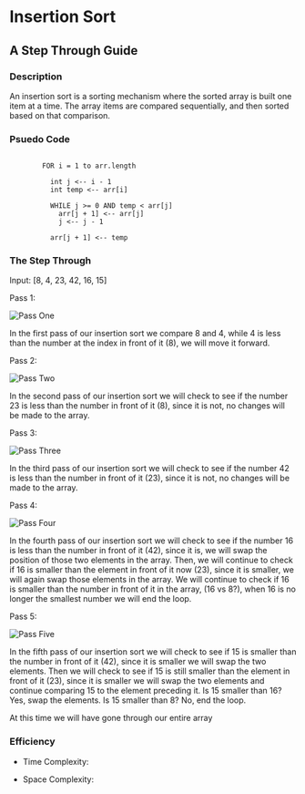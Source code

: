 # Insertion Sort
## A Step Through Guide

### Description
An insertion sort is a sorting mechanism where the sorted array is built one item at a time. The array items are compared sequentially, and then sorted based on that comparison.

### Psuedo Code
``` InsertionSort(int[] arr)
      
        FOR i = 1 to arr.length
        
          int j <-- i - 1
          int temp <-- arr[i]
          
          WHILE j >= 0 AND temp < arr[j]
            arr[j + 1] <-- arr[j]
            j <-- j - 1
            
          arr[j + 1] <-- temp 
```

### The Step Through

Input: [8, 4, 23, 42, 16, 15]

Pass 1:

![Pass One](/data-structures-and-algorithms/assets/passOne.jpg)

In the first pass of our insertion sort we compare 8 and 4, while 4 is less than the number at the index in front of it (8), we will move it forward.

Pass 2:

![Pass Two](data-structures-and-algorithms/assets/passTwo.jpg)

In the second pass of our insertion sort we will check to see if the number 23 is less than the number in front of it (8), since it is not, no changes will be made to the array.

Pass 3:

![Pass Three](/data-structures-and-algorithms/assets/passThree.jpg)

In the third pass of our insertion sort we will check to see if the number 42 is less than the number in front of it (23), since it is not, no changes will be made to the array.

Pass 4:

![Pass Four](data-structures-and-algorithms/assets/passFour.jpg)

In the fourth pass of our insertion sort we will check to see if the number 16 is less than the number in front of it (42), since it is, we will swap the position of those two elements in the array. Then, we will continue to check if 16 is smaller than the element in front of it now (23), since it is smaller, we will again swap those elements in the array. We will continue to check if 16 is smaller than the number in front of it in the array, (16 vs 8?), when 16 is no longer the smallest number we will end the loop.

Pass 5:

![Pass Five](data-structures-and-algorithms/assets/passFive.jpg)

In the fifth pass of our insertion sort we will check to see if 15 is smaller than the number in front of it (42), since it is smaller we will swap the two elements. Then we will check to see if 15 is still smaller than the element in front of it (23), since it is smaller we will swap the two elements and continue comparing 15 to the element preceding it. Is 15 smaller than 16? Yes, swap the elements. Is 15 smaller than 8? No, end the loop.

At this time we will have gone through our entire array


### Efficiency

- Time Complexity:

- Space Complexity:

